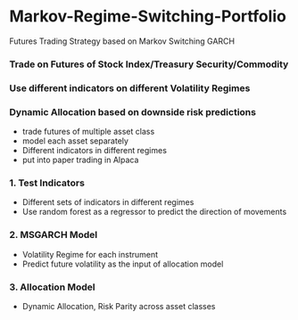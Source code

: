 # Markov-Regime-Switching-Portfolio
Futures Trading Strategy based on Markov Switching GARCH

### Trade on Futures of Stock Index/Treasury Security/Commodity

### Use different indicators on different Volatility Regimes

### Dynamic Allocation based on downside risk predictions

- trade futures of multiple asset class
- model each asset separately
- Different indicators in different regimes
- put into paper trading in Alpaca

### 1. Test Indicators

* Different sets of indicators in different regimes
* Use random forest as a regressor to predict the direction of movements

### 2. MSGARCH Model

* Volatility Regime for each instrument
* Predict future volatility as the input of allocation model

### 3. Allocation Model

* Dynamic Allocation, Risk Parity across asset classes


